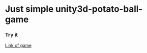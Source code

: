 # Just simple unity3d-potato-ball-game 
### Try it 
[Link of game](https://mishodzuliashvili.github.io/supreme-barnacle-build-unity-1/)
